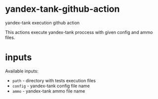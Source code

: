 # yandex-tank-github-action
yandex-tank execution github action

This actions execute yandex-tank proccess with given config and ammo files.

# inputs
Available inputs:
* `path` - directory with tests execution files
* `config` - yandex-tank config file name
* `ammo` - yandex-tank ammo file name
